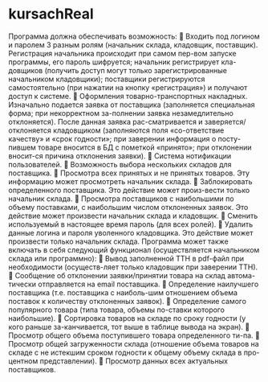 # kursachReal
Программа должна обеспечивать возможность:
	Входить под логином и паролем 3 разным ролям (начальник склада, кладовщик, поставщик). Регистрация начальника происходит при самом пер-вом запуске программы, его пароль шифруется; начальник регистрирует кла-довщиков (получить доступ могут только зарегистрированные начальником кладовщики); поставщики регистрируются самостоятельно (при нажатии на кнопку «регистрация») и получают доступ к системе.
	Оформления товарно-транспортных накладных. Изначально подается заявка от поставщика (заполняется специальная форма; при некорректном за-полнении заявка незамедлительно отклоняется). После данная заявка рас-сматривается и заверяется/отклоняется кладовщиком (заполняются поля «со-ответствие качеству» и «срок годности»; при заверении информация о посту-пившем товаре вносится в БД с пометкой «принято»; при отклонении вносит-ся причина отклонения заявки).
	Система нотификации пользователей. 
	Возможность выбора нескольких складов для поставщика.
	Просмотра всех принятых и не принятых товаров. Эту информацию может просмотреть начальник склада.
	Заблокировать определенного поставщика. Это действие может произ-вести только начальник склада.
	Просмотра поставщиков с наибольшими по объему поставками, с наибольшим числом отклоненных заявок. Это действие может произвести начальник склада и кладовщик.
	Сменить используемый в настоящее время пароль (для всех ролей).
	Удалить данные логина и пароля уволенного кладовщика. Это действие может произвести только начальник склада.
Программа может также включать в себя следующий функционал (осуществляется начальником склада или программно):
	 Вывод заполненной ТТН в pdf-файл при необходимости (осуществ-ляет только кладовщик при заверении ТТН).
	 Сообщение об отклонении заявки/принятии товара на склад автома-тически отправляется на email поставщика.
	 Определение наилучшего поставщика (т.е. поставщика с наиболь-шим отношением объема поставок к количеству отклоненных заявок).
	 Определение самого популярного товара (типа товара, объемы по-ставки которого наибольшие).
	 Сортировка товаров на складе по сроку годности (у кого раньше за-канчивается, тот выше в таблице вывода на экран).
	 Просмотр общего объема поступившего товара определенного ти-па.
	 Просмотр общей загруженности склада (отношение объема товаров на складе с не истекшим сроком годности к общему объему склада в про-центном представлении).
	 Просмотр данных всех актуальных поставщиков.
